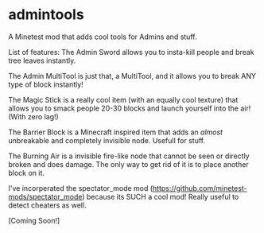 # admintools
A Minetest mod that adds cool tools for Admins and stuff.

List of features:
The Admin Sword allows you to insta-kill people and break tree leaves instantly.

The Admin MultiTool is just that, a MultiTool, and it allows you to break ANY type of block instantly!

The Magic Stick is a really cool item (with an equally cool texture) that allows you to smack people 20-30 blocks and launch yourself into the air! (With zero lag!)

The Barrier Block is a Minecraft inspired item that adds an *almost* unbreakable and completely invisible node. Usefull for stuff.

The Burning Air is a invisible fire-like node that cannot be seen or directly broken and does damage. The only way to get rid of it is to place another block on it.

I've incorperated the spectator_mode mod (https://github.com/minetest-mods/spectator_mode) because its SUCH a cool mod! Really useful to detect cheaters as well.

[Coming Soon!]
